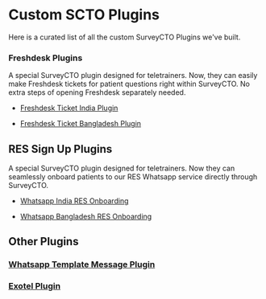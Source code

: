 # Custom SCTO Plugins
Here is a curated list of all the custom SurveyCTO Plugins we've built.

### Freshdesk Plugins
A special SurveyCTO plugin designed for teletrainers. Now, they can easily make Freshdesk tickets for patient questions right within SurveyCTO. No extra steps of opening Freshdesk separately needed.

- [Freshdesk Ticket India Plugin](https://noorahealth.github.io/fd-ticket-scto-plugin/)

- [Freshdesk Ticket Bangladesh Plugin](https://noorahealth.github.io/fd-bd-ticket-scto-plugin)


## RES Sign Up Plugins
A special SurveyCTO plugin designed for teletrainers.
Now they can seamlessly onboard patients to our RES Whatsapp service directly through SurveyCTO.

- [Whatsapp India RES Onboarding](https://noorahealth.github.io/ind-res-signup-scto-plugin)

- [Whatsapp Bangladesh RES Onboarding](https://noorahealth.github.io/bd-res-signup-scto-plugin)

## Other Plugins

### [Whatsapp Template Message Plugin](https://noorahealth.github.io/wa-message-scto-plugin)

### [Exotel Plugin](https://noorahealth.github.io/scto-exotel)
